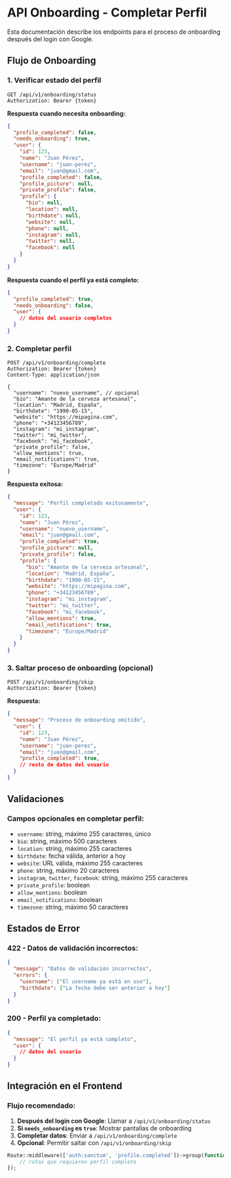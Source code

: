 # API Onboarding - Completar Perfil

Esta documentación describe los endpoints para el proceso de onboarding después del login con Google.

## Flujo de Onboarding

### 1. Verificar estado del perfil
```http
GET /api/v1/onboarding/status
Authorization: Bearer {token}
```

**Respuesta cuando necesita onboarding:**
```json
{
  "profile_completed": false,
  "needs_onboarding": true,
  "user": {
    "id": 123,
    "name": "Juan Pérez",
    "username": "juan-perez",
    "email": "juan@gmail.com",
    "profile_completed": false,
    "profile_picture": null,
    "private_profile": false,
    "profile": {
      "bio": null,
      "location": null,
      "birthdate": null,
      "website": null,
      "phone": null,
      "instagram": null,
      "twitter": null,
      "facebook": null
    }
  }
}
```

**Respuesta cuando el perfil ya está completo:**
```json
{
  "profile_completed": true,
  "needs_onboarding": false,
  "user": {
    // datos del usuario completos
  }
}
```

### 2. Completar perfil
```http
POST /api/v1/onboarding/complete
Authorization: Bearer {token}
Content-Type: application/json

{
  "username": "nuevo_username", // opcional
  "bio": "Amante de la cerveza artesanal",
  "location": "Madrid, España",
  "birthdate": "1990-05-15",
  "website": "https://mipagina.com",
  "phone": "+34123456789",
  "instagram": "mi_instagram",
  "twitter": "mi_twitter",
  "facebook": "mi_facebook",
  "private_profile": false,
  "allow_mentions": true,
  "email_notifications": true,
  "timezone": "Europe/Madrid"
}
```

**Respuesta exitosa:**
```json
{
  "message": "Perfil completado exitosamente",
  "user": {
    "id": 123,
    "name": "Juan Pérez",
    "username": "nuevo_username",
    "email": "juan@gmail.com",
    "profile_completed": true,
    "profile_picture": null,
    "private_profile": false,
    "profile": {
      "bio": "Amante de la cerveza artesanal",
      "location": "Madrid, España",
      "birthdate": "1990-05-15",
      "website": "https://mipagina.com",
      "phone": "+34123456789",
      "instagram": "mi_instagram",
      "twitter": "mi_twitter",
      "facebook": "mi_facebook",
      "allow_mentions": true,
      "email_notifications": true,
      "timezone": "Europe/Madrid"
    }
  }
}
```

### 3. Saltar proceso de onboarding (opcional)
```http
POST /api/v1/onboarding/skip
Authorization: Bearer {token}
```

**Respuesta:**
```json
{
  "message": "Proceso de onboarding omitido",
  "user": {
    "id": 123,
    "name": "Juan Pérez",
    "username": "juan-perez",
    "email": "juan@gmail.com",
    "profile_completed": true,
    // resto de datos del usuario
  }
}
```

## Validaciones

### Campos opcionales en completar perfil:
- `username`: string, máximo 255 caracteres, único
- `bio`: string, máximo 500 caracteres
- `location`: string, máximo 255 caracteres  
- `birthdate`: fecha válida, anterior a hoy
- `website`: URL válida, máximo 255 caracteres
- `phone`: string, máximo 20 caracteres
- `instagram`, `twitter`, `facebook`: string, máximo 255 caracteres
- `private_profile`: boolean
- `allow_mentions`: boolean
- `email_notifications`: boolean
- `timezone`: string, máximo 50 caracteres

## Estados de Error

### 422 - Datos de validación incorrectos:
```json
{
  "message": "Datos de validación incorrectos",
  "errors": {
    "username": ["El username ya está en uso"],
    "birthdate": ["La fecha debe ser anterior a hoy"]
  }
}
```

### 200 - Perfil ya completado:
```json
{
  "message": "El perfil ya está completo",
  "user": {
    // datos del usuario
  }
}
```

## Integración en el Frontend

### Flujo recomendado:

1. **Después del login con Google**: Llamar a `/api/v1/onboarding/status`
2. **Si `needs_onboarding` es `true`**: Mostrar pantallas de onboarding
3. **Completar datos**: Enviar a `/api/v1/onboarding/complete`
4. **Opcional**: Permitir saltar con `/api/v1/onboarding/skip`

```php
Route::middleware(['auth:sanctum', 'profile.completed'])->group(function () {
    // rutas que requieren perfil completo
});
```
